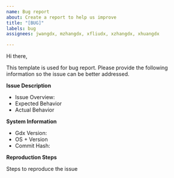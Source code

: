 ```yaml
---
name: Bug report
about: Create a report to help us improve
title: "[BUG]"
labels: bug
assignees: jwangdx, mzhangdx, xfliudx, xzhangdx, xhuangdx

---
```


Hi there,

This template is used for bug report. Please provide the following information so the issue can be better addressed.

**Issue Description**
* Issue Overview:
* Expected Behavior
* Actual Behavior

**System Information**
* Gdx Version:
* OS + Version
* Commit Hash:

**Reproduction Steps**

Steps to reproduce the issue
